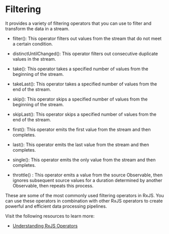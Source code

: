 # Filtering

It provides a variety of filtering operators that you can use to filter and transform the data in a stream.

  - filter(): This operator filters out values from the stream that do not meet a certain condition.

  - distinctUntilChanged(): This operator filters out consecutive duplicate values in the stream.

  - take(): This operator takes a specified number of values from the beginning of the stream.

  - takeLast(): This operator takes a specified number of values from the end of the stream.

  - skip(): This operator skips a specified number of values from the beginning of the stream.

  - skipLast(): This operator skips a specified number of values from the end of the stream.

  - first(): This operator emits the first value from the stream and then completes.

  - last(): This operator emits the last value from the stream and then completes.

  - single(): This operator emits the only value from the stream and then completes.

  - throttle() : This operator emits a value from the source Observable, then ignores subsequent source values for a duration determined by another Observable, then repeats this process.

These are some of the most commonly used filtering operators in RxJS. You can use these operators in combination with other RxJS operators to create powerful and efficient data processing pipelines.

Visit the following resources to learn more:

- [Understanding RxJS Operators]( https://rxjs.dev/api/operators)
